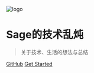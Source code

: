 ![logo](https://docsify.js.org/_media/icon.svg)

# Sage的技术乱炖

> 关于技术、生活的想法与总结

[GitHub](https://github.com/sagexueqi/sagebook.git)
[Get Started](welcome)